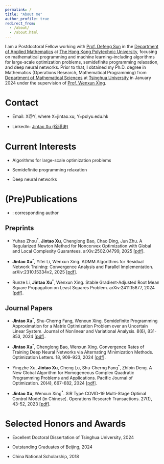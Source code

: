 ```yaml
---
permalink: /
title: "About me"
author_profile: true
redirect_from: 
  - /about/
  - /about.html
---
```


I am a Postdoctoral Fellow working with [Prof. Defeng Sun](https://www.polyu.edu.hk/ama/profile/dfsun/) in the [Department of Applied Mathematics](https://www.polyu.edu.hk/ama/) at [The Hong Kong Polytechnic University](https://www.polyu.edu.hk/), focusing on mathematical programming and machine learning–including algorithms for large-scale optimization problems, semidefinite programming relaxation, and deep neural networks. Prior to that, I obtained my Ph.D. degree in Mathematics (Operations Research, Mathematical Programming) from [Department of Mathematical Sciences](https://www.math.tsinghua.edu.cn/) at [Tsinghua University](https://www.tsinghua.edu.cn/) in January 2024 under the supervision of [Prof. Wenxun Xing](https://www.genealogy.math.ndsu.nodak.edu/id.php?id=182440).

Contact
======
- Email: X@Y, where X=jintao.xu, Y=polyu.edu.hk

- LinkedIn: [Jintao Xu (徐瑾涛)](linkedin.com/in/jintao-xu-thu)

Current Interests
======

- Algorithms for large-scale optimization problems

- Semidefinite programming relaxation

- Deep neural networks

(Pre)Publications 
======
* : corresponding author

Preprints
------

- Yuhao Zhou<sup>*</sup>, **Jintao Xu**, Chenglong Bao, Chao Ding, Jun Zhu. A Regularized Newton Method for Nonconvex Optimization with Global and Local Complexity Guarantees. arXiv:2502.04799, 2025 [[pdf](https://arxiv.org/abs/2502.04799)].

- **Jintao Xu**<sup>*</sup>, Yifei Li, Wenxun Xing. ADMM Algorithms for Residual Network Training: Convergence Analysis and Parallel Implementation.  arXiv:2310.15334v2, 2025 [[pdf](https://arxiv.org/abs/2310.15334)].

- Runze Li, **Jintao Xu**<sup>*</sup>, Wenxun Xing. Stable Gradient-Adjusted Root Mean Square Propagation on Least Squares Problem. arXiv:2411.15877, 2024 [[pdf](https://arxiv.org/abs/2411.15877)].

Journal Papers
------

- **Jintao Xu**<sup>*</sup>, Shu-Cherng Fang, Wenxun Xing. Semidefinite Programming Approximation for a Matrix Optimization Problem over an Uncertain Linear System. Journal of Nonlinear and Variational Analysis. 8(6), 831-853, 2024 [[pdf](https://jnva.biemdas.com/archives/2536)].

- **Jintao Xu**<sup>*</sup>, Chenglong Bao, Wenxun Xing. Convergence Rates of Training Deep Neural Networks via Alternating Minimization Methods. Optimization Letters. 18, 909–923, 2024 [[pdf](https://link.springer.com/article/10.1007/s11590-023-02026-4#citeas)].

- Yingzhe Xu, **Jintao Xu**, Cheng Lu, Shu-Cherng Fang<sup>*</sup>, Zhibin Deng. A New Global Algorithm for Homogeneous Complex Quadratic Programming Problems and Applications. Pacific Journal of Optimization. 20(4), 667-682, 2024 [[pdf](http://www.yokohamapublishers.jp/online2/pjov20-4.html)].

- **Jintao Xu**, Wenxun Xing<sup>*</sup>. SIR Type COVID-19 Multi-Stage Optimal Control Model (in Chinese). Operations Research Transactions. 27(1), 43-52, 2023 [[pdf](https://www.ort.shu.edu.cn/CN/10.15960/j.cnki.issn.1007-6093.2023.01.003)].

Selected Honors and Awards
======

- Excellent Doctoral Dissertation of Tsinghua University, 2024

- Outstanding Graduates of Beijing, 2024

- China National Scholarship, 2018

